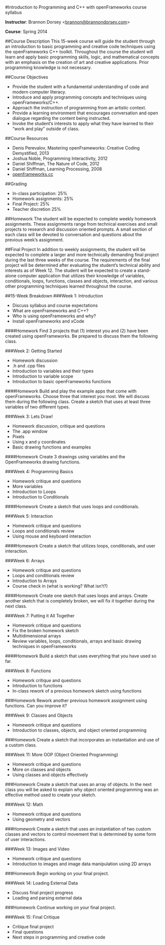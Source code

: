 #Introduction to Programming and C++ with openFrameworks course syllabus__Instructor__: Brannon Dorsey <<brannon@brannondorsey.com>>__Course__: Spring 2014##Course DescriptionThis 15-week course will guide the student through an introduction to basic programming and creative code techniques using the openFrameworks C++ toolkit. Throughout the course the student will learn and apply basic programming skills, logic, and mathematical concepts with an emphasis on the creation of art and creative applications. Prior programming knowledge is not necessary. ##Course Objectives- Provide the student with a fundamental understanding of code and modern computer literacy.- Introduce and apply programming concepts and techniques using openFrameworks/C++.- Approach the instruction of programming from an artistic context.- Provide a learning environment that encourages conversation and open dialogue regarding the content being instructed.- Invoke the student’s interests to apply what they have learned to their “work and play” outside of class. ##Course Resources- Denis Perevalov, Mastering openFrameworks: Creative Coding Demystified, 2013- Joshua Noble, Programming Interactivity, 2012- Daniel Shiffman, The Nature of Code, 2012- Daniel Shiffman, Learning Processing, 2008- [openframeworks.cc](http://openframeworks.cc)##Grading- In-class participation:  25%- Homework assignments: 25%- Final Project: 25%- Teacher discretion 25%##Homework The student will be expected to complete weekly homework assignments. These assignments range from technical exercises and small projects to research and discussion oriented prompts. A small section of each class will be devoted to conversation and questions about the previous week’s assignment.##Final ProjectIn addition to weekly assignments, the student will be expected to complete a larger and more technically demanding final project during the last three weeks of the course. The requirements of the final project will be determined after evaluating the student’s technical ability and interests as of Week 12. The student will be expected to create a stand-alone computer application that utilizes their knowledge of variables, conditionals, loops, functions, classes and objects, interaction, and various other programming techniques learned throughout the course.##15-Week Breakdown###Week 1: Introduction- Discuss syllabus and course expectations- What are openFrameworks and C++?- Who is using openFrameworks and why?- Install openFrameworks and xCode####HomeworkFind 3 projects that (1) interest you and (2) have been created using openFrameworks. Be prepared to discuss them the following class.###Week 2: Getting Started- Homework discussion- .h and .cpp files- Introduction to variables and their types- Introduction to variable scope- Introduction to basic openFrameworks functions####HomeworkBuild and play the example apps that come with openFrameworks. Choose three that interest you most. We will discuss them during the following class. Create a sketch that uses at least three variables of two different types. ###Week 3: Lets Draw!- Homework discussion, critique and questions- The .app window- Pixels- Using x and y coordinates- Basic drawing functions and examples####HomeworkCreate 3 drawings using variables and the OpenFrameworks drawing functions.###Week 4: Programming Basics- Homework critique and questions- More variables- Introduction to Loops- Introduction to Conditionals####HomeworkCreate a sketch that uses loops and conditionals.###Week 5: Interaction- Homework critique and questions- Loops and conditionals review- Using mouse and keyboard interaction####HomeworkCreate a sketch that utilizes loops, conditionals, and user interaction.###Week 6: Arrays- Homework critique and questions- Loops and conditionals review- Introduction to Arrays- Course check in (what is working? What isn’t?)####HomeworkCreate one sketch that uses loops and arrays. Create another sketch that is completely broken, we will fix it together during the next class.###Week 7: Putting it All Together- Homework critique and questions- Fix the broken homework sketch- Multidimensional arrays - Review variables, loops, conditionals, arrays and basic drawing techniques in openFrameworks####HomeworkBuild a sketch that uses everything that you have used so far.###Week 8: Functions- Homework critique and questions- Introduction to functions- In-class rework of a previous homework sketch using functions###HomeworkRework another previous homework assignment using functions. Can you improve it?###Week 9: Classes and Objects- Homework critique and questions- Introduction to classes, objects, and object oriented programming###HomeworkCreate a sketch that incorporates an instantiation and use of a custom class.###Week 11: More OOP (Object Oriented Programming)- Homework critique and questions- More on classes and objects- Using classes and objects effectively###HomeworkCreate a sketch that uses an array of objects. In the next class you will be asked to explain why object oriented programming was an effective method used to create your sketch.###Week 12: Math- Homework critique and questions- Using geometry and vectors###HomeworkCreate a sketch that uses an instantiation of two custom classes and vectors to control movement that is determined by some form of user interactions.###Week 13: Images and Video- Homework critique and questions- Introduction to images and image data manipulation using 2D arrays###HomeworkBegin working on your final project.###Week 14: Loading External Data- Discuss final project progress- Loading and parsing external data###HomeworkContinue working on your final project.###Week 15: Final Critique- Critique final project- Final questions- Next steps in programming and creative code